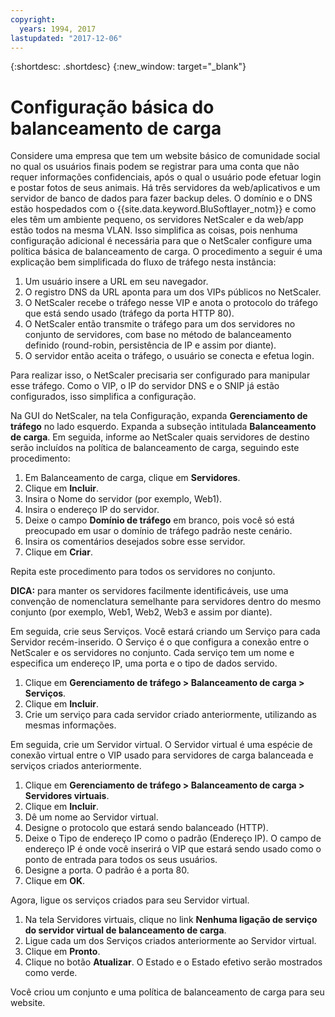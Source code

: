 ```yaml
---
copyright:
  years: 1994, 2017
lastupdated: "2017-12-06"
---
```


{:shortdesc: .shortdesc}
{:new_window: target="_blank"}

# Configuração básica do balanceamento de carga
Considere uma empresa que tem um website básico de comunidade social no qual os usuários finais podem se registrar para uma conta que não requer informações confidenciais, após o qual o usuário pode efetuar login e postar fotos de seus animais. Há três servidores da web/aplicativos e um servidor de banco de dados para fazer backup deles. O domínio e o DNS estão hospedados com o {{site.data.keyword.BluSoftlayer_notm}} e como eles têm um ambiente pequeno, os servidores NetScaler e da web/app estão todos na mesma VLAN. Isso simplifica as coisas, pois nenhuma configuração adicional é necessária para que o NetScaler configure uma política básica de balanceamento de carga. O procedimento a seguir é uma explicação bem simplificada do fluxo de tráfego nesta instância:

1. Um usuário insere a URL em seu navegador.
2. O registro DNS da URL aponta para um dos VIPs públicos no NetScaler.
3. O NetScaler recebe o tráfego nesse VIP e anota o protocolo do tráfego que está sendo usado (tráfego da porta HTTP 80).
4. O NetScaler então transmite o tráfego para um dos servidores no conjunto de servidores, com base no método de balanceamento definido (round-robin, persistência de IP e assim por diante).
5. O servidor então aceita o tráfego, o usuário se conecta e efetua login.

Para realizar isso, o NetScaler precisaria ser configurado para manipular esse tráfego. Como o VIP, o IP do servidor DNS e o SNIP já estão configurados, isso simplifica a configuração. 

Na GUI do NetScaler, na tela Configuração, expanda **Gerenciamento de tráfego** no lado esquerdo. Expanda a subseção intitulada **Balanceamento de carga**. Em seguida, informe ao NetScaler quais servidores de destino serão incluídos na política de balanceamento de carga, seguindo este procedimento:

1. Em Balanceamento de carga, clique em **Servidores**.
2. Clique em **Incluir**.
3. Insira o Nome do servidor (por exemplo, Web1).
4. Insira o endereço IP do servidor.
5. Deixe o campo **Domínio de tráfego** em branco, pois você só está preocupado em usar o domínio de tráfego padrão neste cenário.
6. Insira os comentários desejados sobre esse servidor.
7. Clique em **Criar**.

Repita este procedimento para todos os servidores no conjunto.  

**DICA:** para manter os servidores facilmente identificáveis, use uma convenção de nomenclatura semelhante para servidores dentro do mesmo conjunto (por exemplo, Web1, Web2, Web3 e assim por diante).

Em seguida, crie seus Serviços. Você estará criando um Serviço para cada Servidor recém-inserido. O Serviço é o que configura a conexão entre o NetScaler e os servidores no conjunto. Cada serviço tem um nome e especifica um endereço IP, uma porta e o tipo de dados servido.

1. Clique em **Gerenciamento de tráfego > Balanceamento de carga > Serviços**.
2. Clique em **Incluir**.
3. Crie um serviço para cada servidor criado anteriormente, utilizando as mesmas informações.

Em seguida, crie um Servidor virtual. O Servidor virtual é uma espécie de conexão virtual entre o VIP usado para servidores de carga balanceada e serviços criados anteriormente.

1. Clique em **Gerenciamento de tráfego > Balanceamento de carga > Servidores virtuais**.
2. Clique em **Incluir**.
3. Dê um nome ao Servidor virtual.
4. Designe o protocolo que estará sendo balanceado (HTTP).
5. Deixe o Tipo de endereço IP como o padrão (Endereço IP). O campo de endereço IP é onde você inserirá o VIP que estará sendo usado como o ponto de entrada para todos os seus usuários.
6. Designe a porta. O padrão é a porta 80.
7. Clique em **OK**.

Agora, ligue os serviços criados para seu Servidor virtual.

1. Na tela Servidores virtuais, clique no link **Nenhuma ligação de serviço do servidor virtual de balanceamento de carga**.
2. Ligue cada um dos Serviços criados anteriormente ao Servidor virtual.
3. Clique em **Pronto**.
4. Clique no botão **Atualizar**. O Estado e o Estado efetivo serão mostrados como verde.

Você criou um conjunto e uma política de balanceamento de carga para seu website.
